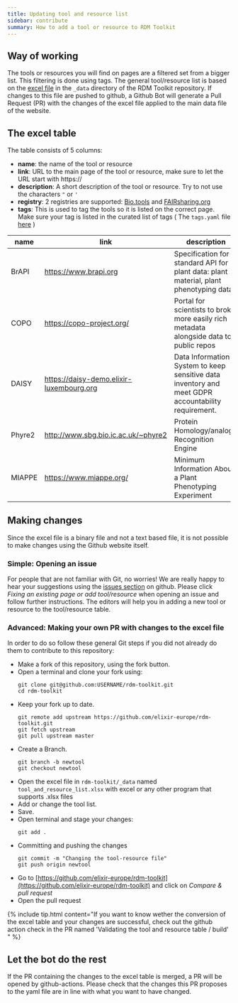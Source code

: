 ```yaml
---
title: Updating tool and resource list
sidebar: contribute
summary: How to add a tool or resource to RDM Toolkit
---
```


## Way of working

The tools or resources you will find on pages are a filtered set from a bigger list. This filtering is done using tags. The general tool/resource list is based on the [excel file](https://github.com/elixir-europe/rdm-toolkit/blob/master/_data/tool_and_resource_list.xlsx) in the `_data` directory of the RDM Toolkit repository. If changes to this file are pushed to github, a Github Bot will generate a Pull Request (PR) with the changes of the excel file applied to the main data file of the website.

## The excel table


The table consists of 5 columns:
- **name**: the name of the tool or resource
- **link**: URL to the main page of the tool or resource, make sure to let the URL start with https://
- **description**: A short description of the tool or resource. Try to not use the characters `"` or `'` 
- **registry**: 2 registries are supported: [Bio.tools](https://bio.tools) and [FAIRsharing.org](https://fairsharing.org/) 
- **tags**: This is used to tag the tools so it is listed on the correct page. Make sure your tag is listed in the curated list of tags ( The `tags.yaml` file [here](https://github.com/elixir-europe/rdm-toolkit/blob/master/_data/tags.yml) )

| name   	| link                                     	| description                                                                                         	| registry           	| tags             	|
|--------	|------------------------------------------	|-----------------------------------------------------------------------------------------------------	|--------------------	|------------------	|
| BrAPI  	| https://www.brapi.org                    	| Specification for a standard API for plant data: plant material, plant phenotyping data             	|                    	| share            	|
| COPO   	| https://copo-project.org/                	| Portal for scientists to broker more easily rich metadata alongside data to public repos            	|                    	| share            	|
| DAISY  	| https://daisy-demo.elixir-luxembourg.org 	| Data Information System to keep sensitive data inventory and meet GDPR accountability requirement.  	| biotools:DAISY     	| plan, collect    	|
| Phyre2 	| http://www.sbg.bio.ic.ac.uk/~phyre2      	| Protein Homology/analogY Recognition Engine                                                         	| biotools:phyre     	| process, analyse 	|
| MIAPPE 	| https://www.miappe.org/                  	| Minimum Information About a Plant Phenotyping Experiment                                            	| fairsharing:nd9ce9 	| standard         	|


## Making changes

Since the excel file is a binary file and not a text based file, it is not possible to make changes using the Github website itself.

### Simple: Opening an issue
For people that are not familiar with Git, no worries! We are really happy to hear your suggestions using the [issues section](https://docs.github.com/en/github/managing-your-work-on-github/creating-an-issue) on github. Please click *Fixing an existing page or add tool/resource* when opening an issue and follow further instructions. The editors will help you in adding a new tool or resource to the tool/resource table.

### Advanced: Making your own PR with changes to the excel file

In order to do so follow these general Git steps if you did not already do them to contribute to this repository:
- Make a fork of this repository, using the fork button.
- Open a terminal and clone your fork using:
    ```
    git clone git@github.com:USERNAME/rdm-toolkit.git
    cd rdm-toolkit
    ```
- Keep your fork up to date.
    ```
    git remote add upstream https://github.com/elixir-europe/rdm-toolkit.git
    git fetch upstream
    git pull upstream master
    ```
- Create a Branch.
    ```
    git branch -b newtool
    git checkout newtool
    ```
- Open the excel file in `rdm-toolkit/_data` named `tool_and_resource_list.xlsx` with excel or any other program that supports .xlsx files
- Add or change the tool list.
- Save.
- Open terminal and stage your changes:
    ```
    git add .
    ```
- Committing and pushing the changes
    ```
    git commit -m "Changing the tool-resource file"
    git push origin newtool
    ```
- Go to [https://github.com/elixir-europe/rdm-toolkit](https://github.com/elixir-europe/rdm-toolkit) and click on *Compare & pull request*
- Open the pull request

{% include tip.html content="If you want to know wether the conversion of the excel table and your changes are successful, check out the github action check in the PR named 'Validating the tool and resource table / build' " %}


## Let the bot do the rest
If the PR containing the changes to the excel table is merged, a PR will be opened by github-actions. Please check that the changes this PR proposes to the yaml file are in line with what you want to have changed.